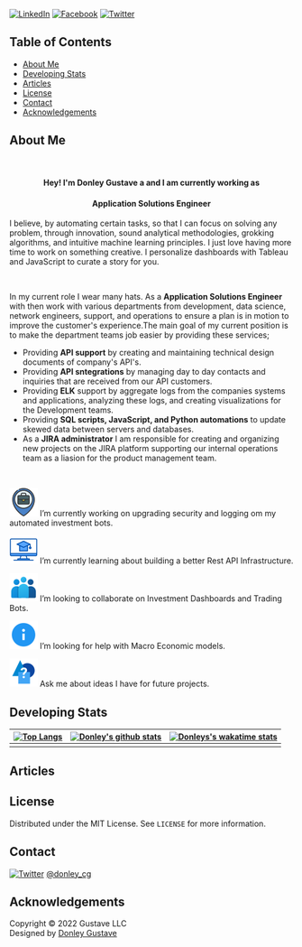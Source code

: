 <!--
**dgustave/dgustave** is a ✨ _special_ ✨ repository because its `README.md` (this file) appears on your GitHub profile.

Here are some ideas to get you started:

- 🔭 I’m currently working on ...
- 🌱 I’m currently learning ...
- 👯 I’m looking to collaborate on ...
- 🤔 I’m looking for help with ...
- 💬 Ask me about ...
- 📫 How to reach me: ...
- 😄 Pronouns: ...
- ⚡ Fun fact: ...
-->

<!--
*** Thanks for checking out this README Template. If you have a suggestion that would
*** make this better, please fork the repo and create a pull request or simply open
*** an issue with the tag "enhancement".
*** Thanks again! Now go create something AMAZING! :D
***
***
***
*** To avoid retyping too much info. Do a search and replace for the following:
*** github_username, repo_name, twitter_handle, email
-->




<!-- PROJECT SHIELDS -->
<!--
*** I'm using markdown "reference style" links for readability.
*** Reference links are enclosed in brackets [ ] instead of parentheses ( ).
*** See the bottom of this document for the declaration of the reference variables
*** for contributors-url, forks-url, etc. This is an optional, concise syntax you may use.
*** https://www.markdownguide.org/basic-syntax/#reference-style-links
-->
[![LinkedIn][linkedin-shield]][linkedin-url]
[![Facebook][facebook-shield]][facebook-url]
[![Twitter][twitter-shield]][twitter-url]

<!-- TABLE OF CONTENTS -->
## Table of Contents
* [About Me](#about-me)
* [Developing Stats](#developing-with)
* [Articles](#articles)
* [License](#license)
* [Contact](#contact)
* [Acknowledgements](#acknowledgements)


<!-- ABOUT ME -->
## About Me

  <br />
  <!-- <p align="center">
  <a href="https://github.com/dgustave/dgustave">
    <img src="images/box.png" alt="Logo" width="200" height="200">
    <img src="images/marvinm.png" alt="Logo" width="120" height="120">
  </a> -->

  <h4 align="center">Hey! I'm Donley Gustave a and I am currently working as</h4>
   <h4 align="center"><strong>Application Solutions Engineer</strong></h4>
   

  <p align="center">
    <p>  I believe, by automating certain tasks, so that I can focus on solving any problem, through innovation, sound analytical methodologies, grokking algorithms, and intuitive machine learning principles. I just love having more time to work on something creative. I  personalize dashboards with Tableau and JavaScript to curate a story for you. 
    </p>
    <br />
      <p>In my current role I wear many hats. As a <strong>Application Solutions Engineer</strong> with then work with various departments from development, data science, network engineers, support, and operations to ensure a plan is in motion to improve the customer's experience.The main goal of my current position is to make the department teams job easier by providing these services;</p>
      <ul>
       <li>Providing <strong>API support</strong> by creating and maintaining technical design documents of company's API's.</li>
       <li>Providing <strong>API sntegrations</strong> by managing day to day contacts and inquiries that are received from our API customers.</li>
       <li>Providing <strong>ELK</strong> support by aggregate logs from the companies systems and applications, analyzing these logs, and creating visualizations for the Development teams.</li>
       <li>Providing <strong>SQL scripts, JavaScript, and Python automations</strong> to update skewed data between servers and databases.</li>
       <li>As a <strong>JIRA administrator</strong> I am responsible for creating and organizing new projects on the JIRA platform supporting our internal operations team as a liasion for the product management team.</li>
      </ul>
    <br />
  
  <!-- <p align="center">
  <a href="https://github.com/github_username/repo_name">
    <img src="icons/live-demo.png" alt="Logo" width="80" height="80">
  </a>
   <h4 align="center">Portfolio</h4> -->

<!-- MARKDOWN LINKS & ICONS -->
<!-- https://www.markdownguide.org/basic-syntax/#reference-style-links -->
[license-shield]: icons/certified.png 
[license-url]: https://github.com/dgustave/README-Template/blob/master/LICENSE.txt>
[linkedin-url]: https://www.linkedin.com/in/donleygustave/
[linkedin-shield]: icons/linkedin.png
[twitter-url]: https://twitter.com/donley_cg
[twitter-shield]: icons/twitter.png
[facebook-url]: https://www.fb.me/donley.cg
[facebook-shield]: icons/facebook.png
[zoom-url]: https://calendly.com/donleyc-gustave/meeting
[zoom-shield]:  icons/zoom.png

<!-- MARKDOWN LINKS & IMAGES -->
[project-screenshot]: images/screenshot.png




<!-- [![Product Name Screen Shot][project-screenshot]](https://example.com) -->
![work-shield](icons/work.png) I’m currently working on upgrading security and logging om my automated investment bots. 

![learn-shield](icons/learn.png) I’m currently learning about building a better Rest API Infrastructure.

![lookingto-shield](icons/lookto.png) I’m looking to collaborate on Investment Dashboards and Trading Bots. 

![lookingfor-shield](icons/lookfor.png) I’m looking for help with Macro Economic models. 

![ask-shield](icons/ask.png) Ask me about ideas I have for future projects. 




## Developing Stats

<!-- <a href="https://github.com/dgustave/dgustave">
  <img align="center" src="https://dgustave-dgustave.vercel.app/api?username=dgustave&show_icons=true&theme=tokyonight" />
</a>
<a href="https://github.com/dgustave/dgustave">
  <img align="center" src="https://dgustave-dgustave.vercel.app/api/top-langs/?username=dgustave&show_icons=true&theme=tokyonight&layout=compact" />
</a>
<a href="https://github.com/dgustave/dgustave">
  <img align="center" src="https://dgustave-dgustave.vercel.app/api/wakatime?username=dgustave&show_icons=true&theme=tokyonight" />
</a> -->

  | [![Top Langs](https://dgustave-dgustave.vercel.app/api/top-langs/?username=dgustave&show_icons=true&theme=tokyonight&layout=compact)](https://github.com/dgustave/dgustave)         | [![Donley's github stats](https://dgustave-dgustave.vercel.app/api?username=dgustave&show_icons=true&theme=tokyonight)](https://github.com/dgustave/dgustave)     |   [![Donleys's wakatime stats](https://dgustave-dgustave.vercel.app/api/wakatime?username=dgustave&show_icons=true&theme=tokyonight)](https://github.com/dgustave/dgustave)
  | ---------------------------------------- | ---------------------------------------- | --------------------------------------| 
  |                                          |                                          |                                       |
      

## Articles

<!-- - ["Art of Readme - Learn the art of writing quality READMEs."](https://github.com/noffle/art-of-readme#readme) - *Stephen Whitmore*
- ["How To Write A Great README"](https://thoughtbot.com/blog/how-to-write-a-great-readme) - *Caleb Thompson (thoughtbot)*
- ["Readme Driven Development"](http://tom.preston-werner.com/2010/08/23/readme-driven-development.html) - *Tom Preston-Werner*
- ["Top ten reasons why I won’t use your open source project"](https://changelog.com/posts/top-ten-reasons-why-i-wont-use-your-open-source-project) - *Adam Stacoviak*
- ["What I learned from an old GitHub project that won 3,000 Stars in a Week"](https://www.freecodecamp.org/news/what-i-learned-from-an-old-github-project-that-won-3-000-stars-in-a-week-628349a5ee14/) - *KyuWoo Choi* -->


<!-- LICENSE -->
## License
Distributed under the MIT License. See `LICENSE` for more information.


<!-- CONTACT -->
## Contact
[![Twitter][twitter-shield]][twitter-url] [@donley_cg](https://twitter.com/donley_cg)

<!-- [![Zoom][zoom-shield]][zoom-url] 
* Schedule a meeting with me today!
* Leave a detailed message and I will confirm. . -->


<!-- ACKNOWLEDGEMENTS -->
## Acknowledgements


<!-- Footer -->
<footer id="footer">
<p class="copyright">Copyright &copy; 2022 Gustave LLC
<br>Designed by <a rel="nofollow" href="wwww.donleygustave.com">Donley Gustave</a></p>
</footer>

<!-- ![Visitor Count](https://profile-counter.glitch.me/dgustave/count.svg) -->
